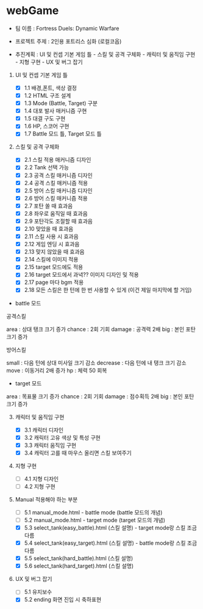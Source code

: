 # webGame

- 팀 이름 : Fortress Duels: Dynamic Warfare
- 프로젝트 주제 : 2인용 포트리스 심화 (로컬코옵)

- 추진계획 : UI 및 컨셉 기본 게임 틀 - 스킬 및 공격 구체화 - 캐릭터 및 움직임 구현 - 지형 구현 - UX 및 버그 잡기

1. UI 및 컨셉 기본 게임 틀

   - [x] 1.1 배경,폰트, 색상 결정
   - [x] 1.2 HTML 구조 설계
   - [x] 1.3 Mode (Battle, Target) 구분
   - [x] 1.4 대포 발사 매커니즘 구현
   - [x] 1.5 대결 구도 구현
   - [x] 1.6 HP, 스코어 구현
   - [x] 1.7 Battle 모드 틀, Target 모드 틀

2. 스킬 및 공격 구체화

   - [x] 2.1 스킬 적용 매커니즘 디자인
   - [x] 2.2 Tank 선택 가능
   - [x] 2.3 공격 스킬 매커니즘 디자인
   - [x] 2.4 공격 스킬 매커니즘 적용
   - [x] 2.5 방어 스킬 매커니즘 디자인
   - [x] 2.6 방어 스킬 매커니즘 적용
   - [x] 2.7 포탄 쏠 때 효과음
   - [x] 2.8 좌우로 움직일 때 효과음
   - [x] 2.9 포탄각도 조절할 때 효과음
   - [x] 2.10 맞았을 때 효과음
   - [x] 2.11 스킬 사용 시 효과음
   - [x] 2.12 게임 엔딩 시 효과음
   - [x] 2.13 맞지 않았을 때 효과음
   - [x] 2.14 스킬에 이미지 적용
   - [x] 2.15 target 모드에도 적용
   - [x] 2.16 target 모드에서 과녁?? 이미지 디자인 및 적용
   - [x] 2.17 page 마다 bgm 적용
   - [x] 2.18 모든 스킬은 한 턴에 한 번 사용할 수 있게 (이건 제일 마지막에 할 거임)

- battle 모드

공격스킬

area : 상대 탱크 크기 증가
chance : 2회 기회
damage : 공격력 2배
big : 본인 포탄 크기 증가

방어스킬

small : 다음 턴에 상대 미사일 크기 감소
decrease : 다음 턴에 내 탱크 크기 감소
move : 이동거리 2배 증가
hp : 체력 50 회복

- target 모드

area : 목표물 크기 증가
chance : 2회 기회
damage : 점수획득 2배
big : 본인 포탄 크기 증가

3. 캐릭터 및 움직임 구현

   - [x] 3.1 캐릭터 디자인
   - [x] 3.2 캐릭터 고유 색상 및 특성 구현
   - [x] 3.3 캐릭터 움직임 구현
   - [x] 3.4 캐릭터 고를 때 마우스 올리면 스킬 보여주기

4. 지형 구현

   - [ ] 4.1 지형 디자인
   - [ ] 4.2 지형 구현

5. Manual 적용해야 하는 부분

   - [ ] 5.1 manual_mode.html - battle mode (battle 모드의 개념)
   - [ ] 5.2 manual_mode.html - target mode (target 모드의 개념)
   - [x] 5.3 select_tank(easy_battle).html (스킬 설명) - target mode랑 스킬 조금 다름
   - [x] 5.4 select_tank(easy_target).html (스킬 설명) - battle mode랑 스킬 조금 다름
   - [x] 5.5 select_tank(hard_battle).html (스킬 설명)
   - [x] 5.6 select_tank(hard_target).html (스킬 설명)

6. UX 및 버그 잡기
   - [ ] 5.1 유지보수
   - [x] 5.2 ending 화면 진입 시 축하표현
